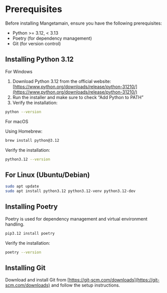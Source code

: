 # Prerequisites

Before installing Mangetamain, ensure you have the following prerequisites:

* Python >= 3.12, < 3.13
* Poetry (for dependency management)
* Git (for version control)

## Installing Python 3.12

For Windows

1. Download Python 3.12 from the official website: [https://www.python.org/downloads/release/python-31210/](https://www.python.org/downloads/release/python-31210/)
2. Run the installer and make sure to check “Add Python to PATH”
3. Verify the installation:

```bash
python --version
```

For macOS

Using Homebrew:

```bash
brew install python@3.12
```

Verify the installation:

```bash
python3.12 --version
```

## For Linux (Ubuntu/Debian)

```bash
sudo apt update
sudo apt install python3.12 python3.12-venv python3.12-dev
```

## Installing Poetry

Poetry is used for dependency management and virtual environment handling.

```bash
pip3.12 install poetry
```

Verify the installation:

```bash
poetry --version
```

## Installing Git

Download and install Git from [https://git-scm.com/downloads](https://git-scm.com/downloads) and follow the setup instructions.
